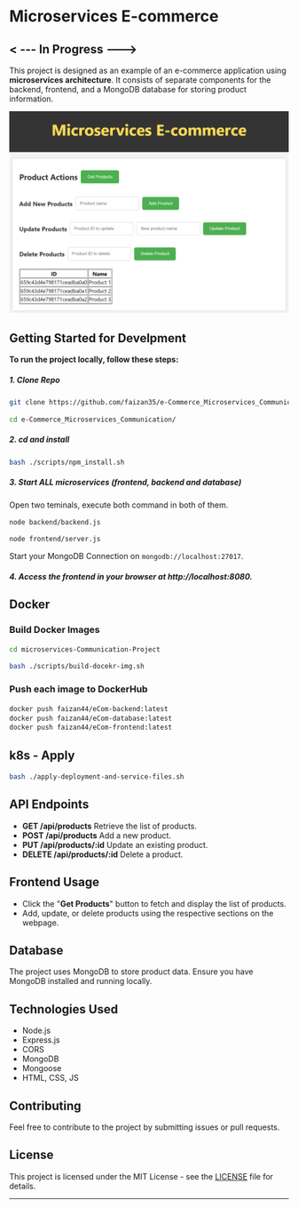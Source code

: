# Microservices E-commerce

## < --- In Progress --->

This project is designed as an example of an e-commerce application using **microservices architecture**. It consists of separate components for the backend, frontend, and a MongoDB database for storing product information.

<img src="./img/frontpage.png">

## Getting Started for Develpment

**To run the project locally, follow these steps:**

##### 1. Clone Repo

```bash
git clone https://github.com/faizan35/e-Commerce_Microservices_Communication.git
```

```bash
cd e-Commerce_Microservices_Communication/
```

##### 2. cd and install

```bash
bash ./scripts/npm_install.sh
```

##### 3. Start ALL microservices (frontend, backend and database)

Open two teminals, execute both command in both of them.

```bash
node backend/backend.js
```

```bash
node frontend/server.js
```

Start your MongoDB Connection on `mongodb://localhost:27017`.

##### 4. Access the frontend in your browser at http://localhost:8080.

## Docker

### Build Docker Images

```bash
cd microservices-Communication-Project
```

```bash
bash ./scripts/build-docekr-img.sh
```

### Push each image to DockerHub

```bash
docker push faizan44/eCom-backend:latest
docker push faizan44/eCom-database:latest
docker push faizan44/eCom-frontend:latest
```

## k8s - Apply

```bash
bash ./apply-deployment-and-service-files.sh
```

## API Endpoints

- **GET /api/products** Retrieve the list of products.
- **POST /api/products** Add a new product.
- **PUT /api/products/:id** Update an existing product.
- **DELETE /api/products/:id** Delete a product.

## Frontend Usage

- Click the "**Get Products**" button to fetch and display the list of products.
- Add, update, or delete products using the respective sections on the webpage.

## Database

The project uses MongoDB to store product data. Ensure you have MongoDB installed and running locally.

## Technologies Used

- Node.js
- Express.js
- CORS
- MongoDB
- Mongoose
- HTML, CSS, JS

## Contributing

Feel free to contribute to the project by submitting issues or pull requests.

## License

This project is licensed under the MIT License - see the [LICENSE](./LICENSE) file for details.

---
